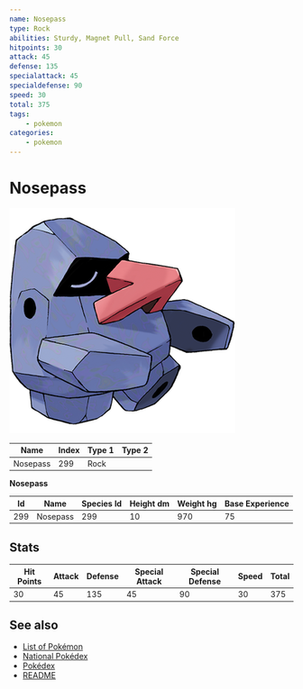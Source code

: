 ```yaml
---
name: Nosepass
type: Rock
abilities: Sturdy, Magnet Pull, Sand Force
hitpoints: 30
attack: 45
defense: 135
specialattack: 45
specialdefense: 90
speed: 30
total: 375
tags:
    - pokemon
categories:
    - pokemon
---
```


# Nosepass


![Nosepass](images/299.png)

| **Name** | **Index** | **Type 1** | **Type 2** |
|----|----|----|----|
| Nosepass | 299 | Rock  |  |

**Nosepass** 




| **Id** | **Name** | **Species Id** | **Height dm** | **Weight hg** | **Base Experience** |
|--------|----------|----------------|------------|------------|---------------------|
| 299 | Nosepass | 299 | 10 | 970 | 75 |



## Stats

| **Hit Points** | **Attack** | **Defense** | **Special Attack** | **Special Defense** | **Speed** | **Total** |
|----------------|------------|-------------|--------------------|---------------------|-----------|-----------|
| 30 | 45 | 135 | 45 | 90 | 30 | 375 |

## See also

- [List of Pokémon](../pokemon.md)
- [National Pokédex](../national_pokedex.md)
- [Pokédex](../pokedex.md)
- [README](../README.md)
